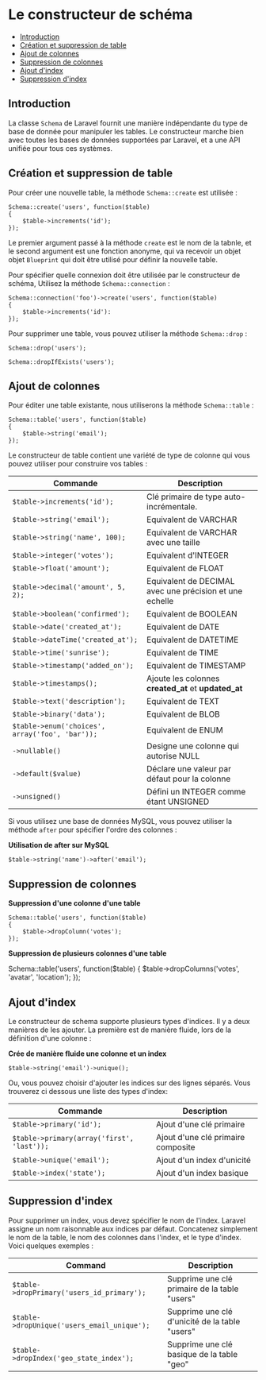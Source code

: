 # Le constructeur de schéma

- [Introduction](#introduction)
- [Création et suppression de table](#creating-and-dropping-tables)
- [Ajout de colonnes](#adding-columns)
- [Suppression de colonnes](#dropping-columns)
- [Ajout d'index](#adding-indexes)
- [Suppression d'index](#dropping-indexes)

<a name="introduction"></a>
## Introduction

La classe `Schema` de Laravel fournit une manière indépendante du type de base de donnée pour manipuler les tables. Le constructeur marche bien avec toutes les bases de données supportées par Laravel, et a une API unifiée pour tous ces systèmes.

<a name="creating-and-dropping-tables"></a>
## Création et suppression de table

Pour créer une nouvelle table, la méthode `Schema::create` est utilisée :

    Schema::create('users', function($table)
    {
        $table->increments('id');
    });

Le premier argument passé à la méthode `create` est le nom de la tabnle, et le second argument est une fonction anonyme, qui va recevoir un objet objet `Blueprint` qui doit être utilisé pour définir la nouvelle table.

Pour spécifier quelle connexion doit être utilisée par le constructeur de schéma, Utilisez la méthode `Schema::connection` :

    Schema::connection('foo')->create('users', function($table)
    {
        $table->increments('id'):
    });

Pour supprimer une table, vous pouvez utiliser la méthode `Schema::drop` :

    Schema::drop('users');

    Schema::dropIfExists('users');

<a name="adding-columns"></a>
## Ajout de colonnes

Pour éditer une table existante, nous utiliserons la méthode `Schema::table` :

    Schema::table('users', function($table)
    {
        $table->string('email');
    });

Le constructeur de table contient une variété de type de colonne qui vous pouvez utiliser pour construire vos tables :

Commande  | Description
------------- | -------------
`$table->increments('id');`  |  Clé primaire de type auto-incrémentale.
`$table->string('email');`  |  Equivalent de VARCHAR
`$table->string('name', 100);`  |  Equivalent de VARCHAR avec une taille
`$table->integer('votes');`  |  Equivalent d'INTEGER
`$table->float('amount');`  |  Equivalent de FLOAT
`$table->decimal('amount', 5, 2);`  |  Equivalent de DECIMAL avec une précision et une echelle
`$table->boolean('confirmed');`  |  Equivalent de BOOLEAN
`$table->date('created_at');`  |  Equivalent de DATE
`$table->dateTime('created_at');`  |  Equivalent de DATETIME
`$table->time('sunrise');`  |  Equivalent de TIME
`$table->timestamp('added_on');`  |  Equivalent de TIMESTAMP
`$table->timestamps();`  |  Ajoute les colonnes **created\_at** et **updated\_at**
`$table->text('description');`  |  Equivalent de TEXT
`$table->binary('data');`  |  Equivalent de BLOB
`$table->enum('choices', array('foo', 'bar'));` | Equivalent de ENUM
`->nullable()`  |  Designe une colonne qui autorise NULL
`->default($value)`  |  Déclare une valeur par défaut pour la colonne
`->unsigned()`  |  Défini un INTEGER comme étant UNSIGNED

Si vous utilisez une base de données MySQL, vous pouvez utiliser la méthode `after` pour spécifier l'ordre des colonnes :

**Utilisation de after sur MySQL**

    $table->string('name')->after('email');

<a name="dropping-columns"></a>
## Suppression de colonnes

**Suppression d'une colonne d'une table**

    Schema::table('users', function($table)
    {
        $table->dropColumn('votes');
    });

**Suppression de plusieurs colonnes d'une table**

  Schema::table('users', function($table)
  {
    $table->dropColumns('votes', 'avatar', 'location');
  });

<a name="adding-indexes"></a>
## Ajout d'index

Le constructeur de schema supporte plusieurs types d'indices. Il y a deux manières de les ajouter. La première est de manière fluide, lors de la définition d'une colonne :

**Crée de manière fluide une colonne et un index**

    $table->string('email')->unique();

Ou, vous pouvez choisir d'ajouter les indices sur des lignes séparés. Vous trouverez ci dessous une liste des types d'index:

Commande  | Description
------------- | -------------
`$table->primary('id');`  |  Ajout d'une clé primaire
`$table->primary(array('first', 'last'));`  |  Ajout d'une clé primaire composite
`$table->unique('email');`  |  Ajout d'un index d'unicité
`$table->index('state');`  |  Ajout d'un index basique

<a name="dropping-indexes"></a>
## Suppression d'index

Pour supprimer un index, vous devez spécifier le nom de l'index. Laravel assigne un nom raisonnable aux indices par défaut. Concatenez simplement le nom de la table, le nom des colonnes dans l'index, et le type d'index. Voici quelques exemples :

Command  | Description
------------- | -------------
`$table->dropPrimary('users_id_primary');`  |  Supprime une clé primaire de la table "users"
`$table->dropUnique('users_email_unique');`  |  Supprime une clé d'unicité de la table "users"
`$table->dropIndex('geo_state_index');`  |  Supprime une clé basique de la table "geo"
